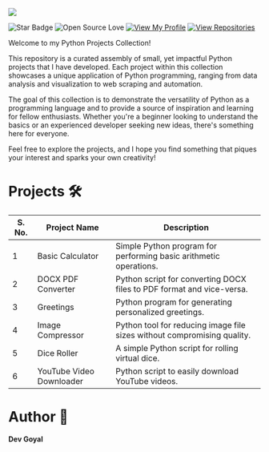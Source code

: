 ![](https://github.com/DevGoyalG/Python-Projects/blob/main/img/readme_header.png)

![Star Badge](https://img.shields.io/static/v1?label=%F0%9F%8C%9F&message=If%20Useful&style=style=flat&color=BC4E99)
![Open Source Love](https://badges.frapsoft.com/os/v1/open-source.svg?v=103)
[![View My Profile](https://img.shields.io/badge/View-My_Profile-green?logo=GitHub)](https://github.com/DevGoyalG)
[![View Repositories](https://img.shields.io/badge/View-My_Repositories-blue?logo=GitHub)](https://github.com/DevGoyalG?tab=repositories)

Welcome to my Python Projects Collection! 

This repository is a curated assembly of small, yet impactful Python projects that I have developed. Each project within this collection showcases a unique application of Python programming, ranging from data analysis and visualization to web scraping and automation.

The goal of this collection is to demonstrate the versatility of Python as a programming language and to provide a source of inspiration and learning for fellow enthusiasts. Whether you're a beginner looking to understand the basics or an experienced developer seeking new ideas, there's something here for everyone.

Feel free to explore the projects, and I hope you find something that piques your interest and sparks your own creativity!


# Projects 🛠️

| S. No. | Project Name      | Description               |
| ----- | ------------------| ------------------------- |
|  1  | Basic Calculator                    | Simple Python program for performing basic arithmetic operations.
|  2  | DOCX PDF Converter                  | Python script for converting DOCX files to PDF format and vice-versa.                            
|  3  | Greetings                           | Python program for generating personalized greetings. 
|  4  | Image Compressor                    | Python tool for reducing image file sizes without compromising quality.
|  5  | Dice Roller                         | A simple Python script for rolling virtual dice.                                                      
|  6  | YouTube Video Downloader            | Python script to easily download YouTube videos.                                                            


# Author 🤖
**Dev Goyal**
